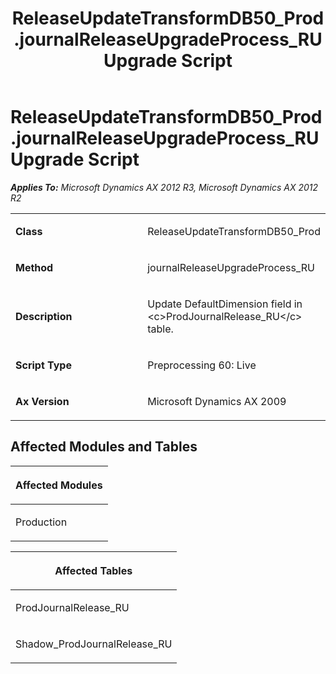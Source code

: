 ﻿---
title: ReleaseUpdateTransformDB50_Prod.journalReleaseUpgradeProcess_RU Upgrade Script
TOCTitle: ReleaseUpdateTransformDB50_Prod.journalReleaseUpgradeProcess_RU Upgrade Script
ms:assetid: be0b7d59-42d3-652a-01ea-001efdbd9a9f
ms:mtpsurl: https://msdn.microsoft.com/en-us/library/JJ686697(v=AX.60)
ms:contentKeyID: 49710895
ms.date: 05/18/2015
mtps_version: v=AX.60
---

# ReleaseUpdateTransformDB50\_Prod.journalReleaseUpgradeProcess\_RU Upgrade Script 


_**Applies To:** Microsoft Dynamics AX 2012 R3, Microsoft Dynamics AX 2012 R2_

<table>
<colgroup>
<col style="width: 50%" />
<col style="width: 50%" />
</colgroup>
<tbody>
<tr class="odd">
<td><p><strong>Class</strong></p></td>
<td><p>ReleaseUpdateTransformDB50_Prod</p></td>
</tr>
<tr class="even">
<td><p><strong>Method</strong></p></td>
<td><p>journalReleaseUpgradeProcess_RU</p></td>
</tr>
<tr class="odd">
<td><p><strong>Description</strong></p></td>
<td><p>Update DefaultDimension field in &lt;c&gt;ProdJournalRelease_RU&lt;/c&gt; table.</p></td>
</tr>
<tr class="even">
<td><p><strong>Script Type</strong></p></td>
<td><p>Preprocessing 60: Live</p></td>
</tr>
<tr class="odd">
<td><p><strong>Ax Version</strong></p></td>
<td><p>Microsoft Dynamics AX 2009</p></td>
</tr>
</tbody>
</table>


## Affected Modules and Tables

<table>
<colgroup>
<col style="width: 100%" />
</colgroup>
<thead>
<tr class="header">
<th><p>Affected Modules</p></th>
</tr>
</thead>
<tbody>
<tr class="odd">
<td><p>Production</p></td>
</tr>
</tbody>
</table>


<table>
<colgroup>
<col style="width: 100%" />
</colgroup>
<thead>
<tr class="header">
<th><p>Affected Tables</p></th>
</tr>
</thead>
<tbody>
<tr class="odd">
<td><p>ProdJournalRelease_RU</p></td>
</tr>
<tr class="even">
<td><p>Shadow_ProdJournalRelease_RU</p></td>
</tr>
</tbody>
</table>

  


